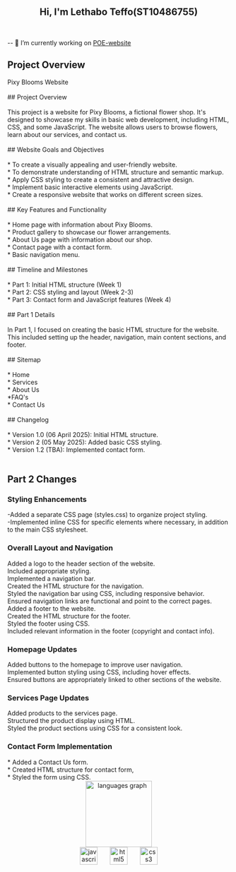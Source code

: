 <br clear="both">

<h2 align="center">Hi, I'm Lethabo Teffo(ST10486755)</h2>

<br clear="both">

 -- 🔭 I’m currently working on [POE-website](https://github.com/LethaboTeffo/POE-website)



<h2>Project Overview</h2>

<p align="left">Pixy Blooms Website<br><br>## Project Overview<br><br>This project is a website for Pixy Blooms, a fictional flower shop. It's designed to showcase my skills in basic web development, including HTML, CSS, and some JavaScript. The website allows users to browse flowers, learn about our services, and contact us.<br><br>## Website Goals and Objectives<br><br>* To create a visually appealing and user-friendly website.<br>* To demonstrate understanding of HTML structure and semantic markup.<br>* Apply CSS styling to create a consistent and attractive design.<br>* Implement basic interactive elements using JavaScript.<br>* Create a responsive website that works on different screen sizes.<br><br>## Key Features and Functionality<br><br>* Home page with information about Pixy Blooms.<br>* Product gallery to showcase our flower arrangements.<br>* About Us page with information about our shop.<br>* Contact page with a contact form.<br>* Basic navigation menu.<br><br>## Timeline and Milestones<br><br>* Part 1: Initial HTML structure (Week 1)<br>* Part 2: CSS styling and layout (Week 2-3)<br>* Part 3: Contact form and JavaScript features (Week 4)<br><br>## Part 1 Details<br><br>In Part 1, I focused on creating the basic HTML structure for the website. This included setting up the header, navigation, main content sections, and footer.<br><br>## Sitemap<br><br>* Home<br>* Services<br>* About Us<br>*FAQ's<br>* Contact Us<br><br>## Changelog<br><br>* Version 1.0 (06 April 2025): Initial HTML structure.<br>* Version 2 (05 May 2025): Added basic CSS styling.<br>* Version 1.2 (TBA): Implemented contact form.<br><br> </p>

<h2>Part 2 Changes</h2>


 <h3> Styling Enhancements</h3>
   -Added a separate CSS page (styles.css) to organize project styling. <br>
   -Implemented inline CSS for specific elements where necessary, in addition to the main CSS stylesheet. 
    
<h3>Overall Layout and Navigation </h3>
Added a logo to the header section of the website. <br>
Included appropriate styling. <br>
Implemented a navigation bar. <br>
Created the HTML structure for the navigation. <br>
Styled the navigation bar using  CSS, including responsive behavior. <br>
Ensured navigation links are functional and point to the correct pages. <br>
Added a footer to the website. <br>
 Created the HTML structure for the footer. <br>
 Styled the footer using CSS. <br>
Included relevant information in the footer (copyright and contact info).
        
<h3> Homepage Updates </h3>
  Added buttons to the homepage to improve user navigation.<br>
  Implemented button styling using  CSS, including hover effects.<br>
  Ensured buttons are appropriately linked to other sections of the website.
  
<h3>Services Page Updates </h3>
Added products to the services page.<br>
Structured the product display using HTML.<br>
Styled the product sections using CSS for a consistent look.<br>

<h3>Contact Form Implementation </h3>
    * Added a Contact Us form. <br>
        * Created HTML structure for contact form, <br>
        * Styled the form using  CSS.


<br clear="both">

<div align="center">
  <img src="https://github-readme-stats.vercel.app/api/top-langs?username=LethaboTeffo&locale=en&hide_title=false&layout=compact&card_width=320&langs_count=5&theme=dracula&hide_border=false&order=2" height="150" alt="languages graph"  />
</div>



<div align="center">
  <img src="https://cdn.jsdelivr.net/gh/devicons/devicon/icons/javascript/javascript-original.svg" height="40" alt="javascript logo"  />
  <img width="20" />
  <img src="https://cdn.jsdelivr.net/gh/devicons/devicon/icons/html5/html5-original.svg" height="40" alt="html5 logo"  />
  <img width="20" />
  <img src="https://cdn.jsdelivr.net/gh/devicons/devicon/icons/css3/css3-original.svg" height="40" alt="css3 logo"  />
</div>
